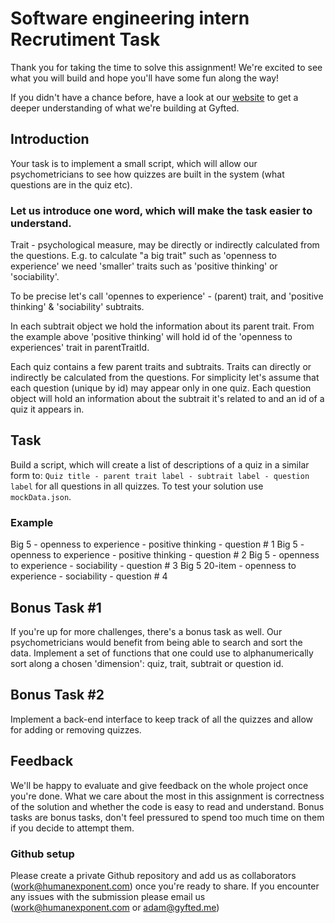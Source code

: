 # Software engineering intern Recrutiment Task

Thank you for taking the time to solve this assignment! We're excited to see what you will build and hope you'll have some fun along the way!

If you didn't have a chance before, have a look at our [website](https://gyfted.me/) to get a deeper understanding of what we're building at Gyfted.


## Introduction
Your task is to implement a small script, which will allow our psychometricians to see how quizzes are built in the system (what questions are in the quiz etc).

### Let us introduce one word, which will make the task easier to understand.
Trait - psychological measure, may be directly or indirectly calculated from the questions.
E.g. to calculate "a big trait" such as 'openness to experience' we need 'smaller' traits such as 'positive thinking' or 'sociability'. 

To be precise let's call 'opennes to experience' - (parent) trait, and 'positive thinking' & 'sociability' subtraits.

In each subtrait object we hold the information about its parent trait. From the example above 'positive thinking' will hold id of the 'openness to experiences' trait in parentTraitId.
 

Each quiz contains a few parent traits and subtraits.
Traits can directly or indirectly be calculated from the questions.
For simplicity let's assume that each question (unique by id) may appear only in one quiz.
Each question object will hold an information about the subtrait it's related to and an id of a quiz it appears in.

## Task
Build a script, which will create a list of descriptions of a quiz in a similar form to: `Quiz title - parent trait label - subtrait label - question label` for all questions in all quizzes.
To test your solution use `mockData.json`.

### Example
Big 5 - openness to experience - positive thinking - question # 1
Big 5 - openness to experience - positive thinking - question # 2
Big 5 - openness to experience - sociability - question # 3
Big 5 20-item - openness to experience - sociability - question # 4

## Bonus Task #1
If you're up for more challenges, there's a bonus task as well. Our psychometricians would benefit from being able to search and sort the data. Implement a set of functions that one could use to alphanumerically sort along a chosen 'dimension': quiz, trait, subtrait or question id. 

## Bonus Task #2
Implement a back-end interface to keep track of all the quizzes and allow for adding or removing quizzes. 

## Feedback
We'll be happy to evaluate and give feedback on the whole project once you're done. What we care about the most in this assignment is correctness of the solution and whether the code is easy to read and understand. Bonus tasks are bonus tasks, don't feel pressured to spend too much time on them if you decide to attempt them.

### Github setup

Please create a private Github repository and add us as collaborators (work@humanexponent.com) once you're ready to share.
If you encounter any issues with the submission please email us (work@humanexponent.com or adam@gyfted.me)

